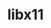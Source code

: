 ---
title: "libx11"
layout: cache
categories: [package, develop-2023-11-19]
meta: {"versions": ["1.8.4"], "compilers": ["gcc@=11.1.0", "gcc@=11.3.0", "gcc@=11.4.0", "gcc@=7.3.1", "gcc@=9.4.0"], "oss": ["amzn2", "ubuntu20.04", "ubuntu22.04"], "platforms": ["linux"], "targets": ["aarch64", "neoverse_n1", "neoverse_v1", "ppc64le", "x86_64_v3"], "stacks": ["aws-isc", "aws-isc-aarch64", "data-vis-sdk", "e4s", "e4s-neoverse_v1", "e4s-power", "e4s-rocm-external", "gpu-tests", "ml-linux-x86_64-rocm", "root"], "num_specs": 12, "num_specs_by_stack": {"root": 12, "aws-isc-aarch64": 2, "aws-isc": 1, "e4s-neoverse_v1": 1, "e4s-power": 1, "data-vis-sdk": 2, "gpu-tests": 1, "e4s-rocm-external": 1, "e4s": 2, "ml-linux-x86_64-rocm": 2}}
spec_details: [{"hash": "m6pq44k2orjdkt6uby66jaekgravvv2m", "compiler": "gcc@=7.3.1", "versions": ["1.8.4"], "os": "amzn2", "platform": "linux", "target": "aarch64", "variants": ["build_system=autotools"], "stacks": ["root", "aws-isc-aarch64"], "size": "-", "tarball": "https://binaries.spack.io/releases/develop-2023-11-19/build_cache/linux-amzn2-aarch64/gcc-7.3.1/libx11-1.8.4/linux-amzn2-aarch64-gcc-7.3.1-libx11-1.8.4-m6pq44k2orjdkt6uby66jaekgravvv2m.spack"}, {"hash": "samj7ttlu2lo35piyztx2wcyygcgg3qz", "compiler": "gcc@=7.3.1", "versions": ["1.8.4"], "os": "amzn2", "platform": "linux", "target": "neoverse_n1", "variants": ["build_system=autotools"], "stacks": ["root", "aws-isc-aarch64"], "size": "-", "tarball": "https://binaries.spack.io/releases/develop-2023-11-19/build_cache/linux-amzn2-neoverse_n1/gcc-7.3.1/libx11-1.8.4/linux-amzn2-neoverse_n1-gcc-7.3.1-libx11-1.8.4-samj7ttlu2lo35piyztx2wcyygcgg3qz.spack"}, {"hash": "mvikb4nun6lthuvocugkojvvwl7v6v65", "compiler": "gcc@=7.3.1", "versions": ["1.8.4"], "os": "amzn2", "platform": "linux", "target": "x86_64_v3", "variants": ["build_system=autotools"], "stacks": ["root", "aws-isc"], "size": "-", "tarball": "https://binaries.spack.io/releases/develop-2023-11-19/build_cache/linux-amzn2-x86_64_v3/gcc-7.3.1/libx11-1.8.4/linux-amzn2-x86_64_v3-gcc-7.3.1-libx11-1.8.4-mvikb4nun6lthuvocugkojvvwl7v6v65.spack"}, {"hash": "gmx64jurmfag7sj4l6dlkjqyuk6w22ew", "compiler": "gcc@=11.4.0", "versions": ["1.8.4"], "os": "ubuntu20.04", "platform": "linux", "target": "neoverse_v1", "variants": ["build_system=autotools"], "stacks": ["e4s-neoverse_v1", "root"], "size": "-", "tarball": "https://binaries.spack.io/releases/develop-2023-11-19/build_cache/linux-ubuntu20.04-neoverse_v1/gcc-11.4.0/libx11-1.8.4/linux-ubuntu20.04-neoverse_v1-gcc-11.4.0-libx11-1.8.4-gmx64jurmfag7sj4l6dlkjqyuk6w22ew.spack"}, {"hash": "rwlzxv5gl3ufb77o5bpptgyaiiguw5hq", "compiler": "gcc@=9.4.0", "versions": ["1.8.4"], "os": "ubuntu20.04", "platform": "linux", "target": "ppc64le", "variants": ["build_system=autotools"], "stacks": ["e4s-power", "root"], "size": "-", "tarball": "https://binaries.spack.io/releases/develop-2023-11-19/build_cache/linux-ubuntu20.04-ppc64le/gcc-9.4.0/libx11-1.8.4/linux-ubuntu20.04-ppc64le-gcc-9.4.0-libx11-1.8.4-rwlzxv5gl3ufb77o5bpptgyaiiguw5hq.spack"}, {"hash": "2luykz2w53lhs5h3ew5omqiijobfxisn", "compiler": "gcc@=11.1.0", "versions": ["1.8.4"], "os": "ubuntu20.04", "platform": "linux", "target": "x86_64_v3", "variants": ["build_system=autotools"], "stacks": ["root", "data-vis-sdk"], "size": "-", "tarball": "https://binaries.spack.io/releases/develop-2023-11-19/build_cache/linux-ubuntu20.04-x86_64_v3/gcc-11.1.0/libx11-1.8.4/linux-ubuntu20.04-x86_64_v3-gcc-11.1.0-libx11-1.8.4-2luykz2w53lhs5h3ew5omqiijobfxisn.spack"}, {"hash": "pgvdbe4b2cxm3jbrhy3wuwsnx7pmh5fw", "compiler": "gcc@=11.1.0", "versions": ["1.8.4"], "os": "ubuntu20.04", "platform": "linux", "target": "x86_64_v3", "variants": ["build_system=autotools"], "stacks": ["root", "data-vis-sdk"], "size": "-", "tarball": "https://binaries.spack.io/releases/develop-2023-11-19/build_cache/linux-ubuntu20.04-x86_64_v3/gcc-11.1.0/libx11-1.8.4/linux-ubuntu20.04-x86_64_v3-gcc-11.1.0-libx11-1.8.4-pgvdbe4b2cxm3jbrhy3wuwsnx7pmh5fw.spack"}, {"hash": "zyyrcvp37inergn75npzmyam5f7yqxx5", "compiler": "gcc@=11.1.0", "versions": ["1.8.4"], "os": "ubuntu20.04", "platform": "linux", "target": "x86_64_v3", "variants": ["build_system=autotools"], "stacks": ["gpu-tests", "root"], "size": "-", "tarball": "https://binaries.spack.io/releases/develop-2023-11-19/build_cache/linux-ubuntu20.04-x86_64_v3/gcc-11.1.0/libx11-1.8.4/linux-ubuntu20.04-x86_64_v3-gcc-11.1.0-libx11-1.8.4-zyyrcvp37inergn75npzmyam5f7yqxx5.spack"}, {"hash": "ferewjt4t5jjjagazsazdnzepsk6ghbw", "compiler": "gcc@=11.4.0", "versions": ["1.8.4"], "os": "ubuntu20.04", "platform": "linux", "target": "x86_64_v3", "variants": ["build_system=autotools"], "stacks": ["e4s-rocm-external", "root", "e4s"], "size": "-", "tarball": "https://binaries.spack.io/releases/develop-2023-11-19/build_cache/linux-ubuntu20.04-x86_64_v3/gcc-11.4.0/libx11-1.8.4/linux-ubuntu20.04-x86_64_v3-gcc-11.4.0-libx11-1.8.4-ferewjt4t5jjjagazsazdnzepsk6ghbw.spack"}, {"hash": "znzn3labtigph5s3isx5wid3vugm5gcs", "compiler": "gcc@=11.4.0", "versions": ["1.8.4"], "os": "ubuntu20.04", "platform": "linux", "target": "x86_64_v3", "variants": ["build_system=autotools"], "stacks": ["root", "e4s"], "size": "-", "tarball": "https://binaries.spack.io/releases/develop-2023-11-19/build_cache/linux-ubuntu20.04-x86_64_v3/gcc-11.4.0/libx11-1.8.4/linux-ubuntu20.04-x86_64_v3-gcc-11.4.0-libx11-1.8.4-znzn3labtigph5s3isx5wid3vugm5gcs.spack"}, {"hash": "l6eu5gud5d4kehx4dzpija2nve3g7n5b", "compiler": "gcc@=11.3.0", "versions": ["1.8.4"], "os": "ubuntu22.04", "platform": "linux", "target": "x86_64_v3", "variants": ["build_system=autotools"], "stacks": ["root", "ml-linux-x86_64-rocm"], "size": "-", "tarball": "https://binaries.spack.io/releases/develop-2023-11-19/build_cache/linux-ubuntu22.04-x86_64_v3/gcc-11.3.0/libx11-1.8.4/linux-ubuntu22.04-x86_64_v3-gcc-11.3.0-libx11-1.8.4-l6eu5gud5d4kehx4dzpija2nve3g7n5b.spack"}, {"hash": "rsn5iyixpmf7ndikwzx7aac6rhftgas3", "compiler": "gcc@=11.3.0", "versions": ["1.8.4"], "os": "ubuntu22.04", "platform": "linux", "target": "x86_64_v3", "variants": ["build_system=autotools"], "stacks": ["root", "ml-linux-x86_64-rocm"], "size": "-", "tarball": "https://binaries.spack.io/releases/develop-2023-11-19/build_cache/linux-ubuntu22.04-x86_64_v3/gcc-11.3.0/libx11-1.8.4/linux-ubuntu22.04-x86_64_v3-gcc-11.3.0-libx11-1.8.4-rsn5iyixpmf7ndikwzx7aac6rhftgas3.spack"}]
---